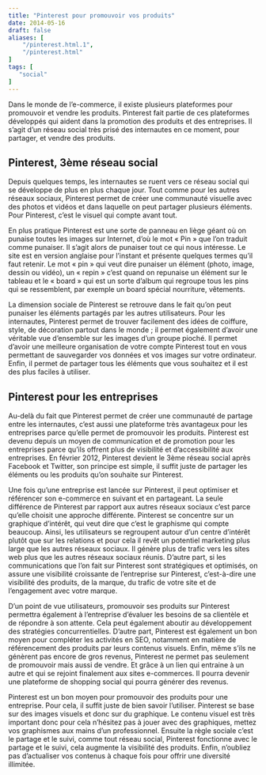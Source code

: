 ```yaml
---
title: "Pinterest pour promouvoir vos produits"
date: 2014-05-16
draft: false
aliases: [
    "/pinterest.html.1",
    "/pinterest.html"
]
tags: [
   "social"
]
---
```

Dans le monde de l’e-commerce, il existe plusieurs plateformes pour promouvoir et vendre les produits. Pinterest fait partie de ces plateformes développés qui aident dans la promotion des produits et des entreprises. Il s’agit d’un réseau social très prisé des internautes en ce moment, pour partager, et vendre des produits.


## Pinterest, 3ème réseau social

Depuis quelques temps, les internautes se ruent vers ce réseau social qui se développe de plus en plus chaque jour. Tout comme pour les autres réseaux sociaux, Pinterest permet de créer une communauté visuelle avec des photos et vidéos et dans laquelle on peut partager plusieurs éléments. Pour Pinterest, c’est le visuel qui compte avant tout.

En plus pratique Pinterest est une sorte de panneau en liège géant où on punaise toutes les images sur Internet, d’où le mot « Pin » que l’on traduit comme punaiser. Il s’agit alors de punaiser tout ce qui nous intéresse. Le site est en version anglaise pour l’instant et présente quelques termes qu’il faut retenir. Le mot « pin » qui veut dire punaiser un élément (photo, image, dessin ou vidéo), un « repin » c’est quand on repunaise un élément sur le tableau et le « board » qui est un sorte d’album qui regroupe tous les pins qui se ressemblent, par exemple un board spécial nourriture, vêtements.

La dimension sociale de Pinterest se retrouve dans le fait qu’on peut punaiser les éléments partagés par les autres utilisateurs. Pour les internautes, Pinterest permet de trouver facilement des idées de coiffure, style, de décoration partout dans le monde ; il permet également d’avoir une véritable vue d’ensemble sur les images d’un groupe pioché. Il permet d’avoir une meilleure organisation de votre compte Pinterest tout en vous permettant de sauvegarder vos données et vos images sur votre ordinateur. Enfin, il permet de partager tous les éléments que vous souhaitez et il est des plus faciles à utiliser.

## Pinterest pour les entreprises

Au-delà du fait que Pinterest permet de créer une communauté de partage entre les internautes, c’est aussi une plateforme très avantageux pour les entreprises parce qu’elle permet de promouvoir les produits. Pinterest est devenu depuis un moyen de communication et de promotion pour les entreprises parce qu’ils offrent plus de visibilité et d’accessibilité aux entreprises. En février 2012, Pinterest devient le 3ème réseau social après Facebook et Twitter, son principe est simple, il suffit juste de partager les éléments ou les produits qu’on souhaite sur Pinterest.

Une fois qu’une entreprise est lancée sur Pinterest, il peut optimiser et référencer son e-commerce en suivant et en partageant. La seule différence de Pinterest par rapport aux autres réseaux sociaux c’est parce qu’elle choisit une approche différente. Pinterest se concentre sur un graphique d’intérêt, qui veut dire que c’est le graphisme qui compte beaucoup. Ainsi, les utilisateurs se regroupent autour d’un centre d’intérêt plutôt que sur les relations et pour cela il revêt un potentiel marketing plus large que les autres réseaux sociaux. Il génère plus de trafic vers les sites web plus que les autres réseaux sociaux réunis. D’autre part, si les communications que l’on fait sur Pinterest sont stratégiques et optimisés, on assure une visibilité croissante de l’entreprise sur Pinterest, c’est-à-dire une visibilité des produits, de la marque, du trafic de votre site et de l’engagement avec votre marque.

D’un point de vue utilisateurs, promouvoir ses produits sur Pinterest permettra également à l’entreprise d’évaluer les besoins de sa clientèle et de répondre à son attente. Cela peut également aboutir au développement des stratégies concurrentielles. D’autre part, Pinterest est également un bon moyen pour compléter les activités en SEO, notamment en matière de référencement des produits par leurs contenus visuels. Enfin, même s’ils ne génèrent pas encore de gros revenus, Pinterest ne permet pas seulement de promouvoir mais aussi de vendre. Et grâce à un lien qui entraine à un autre et qui se rejoint finalement aux sites e-commerces. Il pourra devenir une plateforme de shopping social qui pourra générer des revenus.

Pinterest est un bon moyen pour promouvoir des produits pour une entreprise. Pour cela, il suffit juste de bien savoir l’utiliser. Pinterest se base sur des images visuels et donc sur du graphique. Le contenu visuel est très important donc pour cela n’hésitez pas à jouer avec des graphiques, mettez vos graphismes aux mains d’un professionnel. Ensuite la règle sociale c’est le partage et le suivi, comme tout réseau social, Pinterest fonctionne avec le partage et le suivi, cela augmente la visibilité des produits. Enfin, n’oubliez pas d’actualiser vos contenus à chaque fois pour offrir une diversité illimitée.